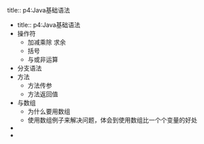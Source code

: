 title:: p4:Java基础语法

- title:: p4:Java基础语法
- 操作符
	- 加减乘除 求余
	- 括号
	- 与或非运算
- 分支语法
- 方法
	- 方法传参
	- 方法返回值
- 与数组
	- 为什么要用数组
	- 使用数组例子来解决问题，体会到使用数组比一个个变量的好处
-
-